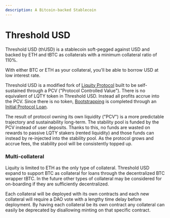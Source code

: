 ```yaml
---
description: A Bitcoin-backed Stablecoin
---
```


# Threshold USD

Threshold USD (thUSD) is a stablecoin soft-pegged against USD and backed by ETH and tBTC as collaterals with a minimum collateral ratio of 110%.

With either BTC or ETH as your collateral, you'll be able to borrow USD at low interest rate.

Threshold USD is a modified fork of [Liquity Protocol](https://www.liquity.org/) built to be self-sustained through a PCV ("Protocol Controlled Value"). There is no equivalent of LQTY token in Threshold USD. Instead all profits accrue into the PCV. Since there is no token, [Bootstrapping](threshold-usd/) is completed through an [Initial Protocol Loan](threshold-usd/initial-protocol-loan.md).&#x20;

The result of protocol owning its own liquidity ("PCV") is a more predictable trajectory and sustainability long-term. The stability pool is funded by the PCV instead of user deposits. Thanks to this, no funds are wasted on rewards to passive LQTY stakers (rented liquidity) and those funds can instead by re-injected into the stability pool. As the protocol grows and accrue fees, the stability pool will be consistently topped up.&#x20;

### Multi-collateral

Liquity is limited to ETH as the only type of collateral. Threshold USD expand to support BTC as collateral for loans through the decentralized BTC wrapper tBTC. In the future other types of collateral may be considered for on-boarding if they are sufficiently decentralized.&#x20;

Each collateral will be deployed with its own contracts and each new collateral will require a DAO vote with a lengthy time delay before deployment. By having each collateral be its own contract any collateral can easily be deprecated by disallowing minting on that specific contract.&#x20;

